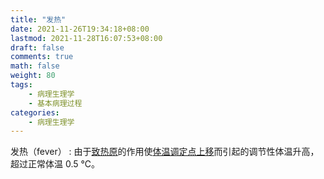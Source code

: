 ```yaml
---
title: "发热"
date: 2021-11-26T19:34:18+08:00
lastmod: 2021-11-28T16:07:53+08:00
draft: false
comments: true
math: false
weight: 80
tags:
    - 病理生理学
    - 基本病理过程
categories:
    - 病理生理学
---
```


发热（fever）
: 由于<ins>致热原</ins>的作用使<ins>体温调定点上移</ins>而引起的调节性体温升高，超过正常体温 0.5 ℃。

<!--more-->
